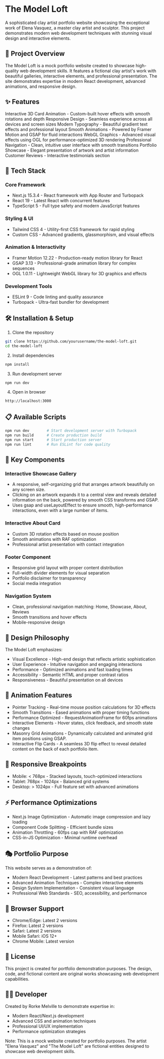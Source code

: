 # The Model Loft
A sophisticated clay artist portfolio website showcasing the exceptional work of Elena Vasquez, a master clay artist and sculptor. This project demonstrates modern web development techniques with stunning visual design and interactive elements.

## 🎨 Project Overview
The Model Loft is a mock portfolio website created to showcase high-quality web development skills. It features a fictional clay artist's work with beautiful galleries, interactive elements, and professional presentation. The site demonstrates expertise in modern React development, advanced animations, and responsive design.

## ✨ Features
Interactive 3D Card Animation - Custom-built hover effects with smooth rotations and depth
Responsive Design - Seamless experience across all devices and screen sizes
Modern Typography - Beautiful gradient text effects and professional layout
Smooth Animations - Powered by Framer Motion and GSAP for fluid interactions
WebGL Graphics - Advanced visual effects using OGL for performance-optimized 3D rendering
Professional Navigation - Clean, intuitive user interface with smooth transitions
Portfolio Showcase - Elegant presentation of artwork and artist information
Customer Reviews - Interactive testimonials section

## 🚀 Tech Stack
### Core Framework
- Next.js 15.3.4 - React framework with App Router and Turbopack
- React 19 - Latest React with concurrent features
- TypeScript 5 - Full type safety and modern JavaScript features
### Styling & UI
- Tailwind CSS 4 - Utility-first CSS framework for rapid styling
- Custom CSS - Advanced gradients, glassmorphism, and visual effects
### Animation & Interactivity
- Framer Motion 12.22 - Production-ready motion library for React
- GSAP 3.13 - Professional-grade animation library for complex sequences
- OGL 1.0.11 - Lightweight WebGL library for 3D graphics and effects
### Development Tools
- ESLint 9 - Code linting and quality assurance
- Turbopack - Ultra-fast bundler for development
## 🛠 Installation & Setup
1. Clone the repository
```bash
git clone https://github.com/yourusername/the-model-loft.git
cd the-model-loft
```
2. Install dependencies
```bash
npm install
```
3. Run development server
```bash
npm run dev
```
4. Open in browser
```bash
http://localhost:3000
```

## 📋 Available Scripts
```bash
npm run dev        # Start development server with Turbopack
npm run build      # Create production build
npm run start      # Start production server
npm run lint       # Run ESLint for code quality
```

## 🎯 Key Components
### Interactive Showcase Gallery
- A responsive, self-organizing grid that arranges artwork beautifully on any screen size.
- Clicking on an artwork expands it to a central view and reveals detailed information on the back, powered by smooth CSS transforms and GSAP.
- Uses gsap and useLayoutEffect to ensure smooth, high-performance interactions, even with a large number of items.
### Interactive About Card
- Custom 3D rotation effects based on mouse position
- Smooth animations with RAF optimization
- Professional artist presentation with contact integration
### Footer Component
- Responsive grid layout with proper content distribution
- Full-width divider elements for visual separation
- Portfolio disclaimer for transparency
- Social media integration
### Navigation System
- Clean, professional navigation matching: Home, Showcase, About, Reviews
- Smooth transitions and hover effects
- Mobile-responsive design

## 🎨 Design Philosophy
The Model Loft emphasizes:

- Visual Excellence - High-end design that reflects artistic sophistication
- User Experience - Intuitive navigation and engaging interactions
- Performance - Optimized animations and fast loading times
- Accessibility - Semantic HTML and proper contrast ratios
- Responsiveness - Beautiful presentation on all devices

## 🌟 Animation Features
- Pointer Tracking - Real-time mouse position calculations for 3D effects
- Smooth Transitions - Eased animations with proper timing functions
- Performance Optimized - RequestAnimationFrame for 60fps animations
- Interactive Elements - Hover states, click feedback, and smooth state changes
- Masonry Grid Animations - Dynamically calculated and animated grid item positions using GSAP.
- Interactive Flip Cards - A seamless 3D flip effect to reveal detailed content on the back of each portfolio item.
## 📱 Responsive Breakpoints
- Mobile: < 768px - Stacked layouts, touch-optimized interactions
- Tablet: 768px - 1024px - Balanced grid systems
- Desktop: > 1024px - Full feature set with advanced animations
## ⚡ Performance Optimizations
- Next.js Image Optimization - Automatic image compression and lazy loading
- Component Code Splitting - Efficient bundle sizes
- Animation Throttling - 60fps cap with RAF optimization
- CSS-in-JS Optimization - Minimal runtime overhead
## 🎭 Portfolio Purpose
This website serves as a demonstration of:

- Modern React Development - Latest patterns and best practices
- Advanced Animation Techniques - Complex interactive elements
- Design System Implementation - Consistent visual language
- Professional Web Standards - SEO, accessibility, and performance
## 🔧 Browser Support
- Chrome/Edge: Latest 2 versions
- Firefox: Latest 2 versions
- Safari: Latest 2 versions
- Mobile Safari: iOS 12+
- Chrome Mobile: Latest version
## 📄 License
This project is created for portfolio demonstration purposes. The design, code, and fictional content are original works showcasing web development capabilities.

## 👨‍💻 Developer
Created by Rorke Melville to demonstrate expertise in:

- Modern React/Next.js development
- Advanced CSS and animation techniques
- Professional UI/UX implementation
- Performance optimization strategies

Note: This is a mock website created for portfolio purposes. The artist "Elena Vasquez" and "The Model Loft" are fictional entities designed to showcase web development skills.

